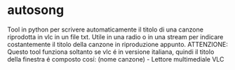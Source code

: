 # autosong
Tool in python per scrivere automaticamente il titolo di una canzone riprodotta in vlc in un file txt.
Utile in una radio o in una stream per indicare costantemente il titolo della canzone in riproduzione appunto.
ATTENZIONE: Questo tool funziona soltanto se vlc é in versione italiana, quindi il titolo della finestra é composto cosí: (nome canzone) - Lettore multimediale VLC
